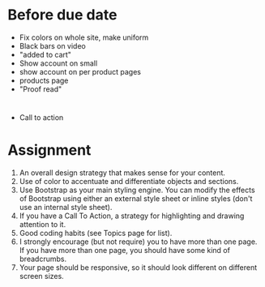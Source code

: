 # Before due date

- Fix colors on whole site, make uniform
- Black bars on video
- "added to cart"
- Show account on small
- show account on per product pages
- products page
- "Proof read"

# 
- Call to action

# Assignment
1) An overall design strategy that makes sense for your content.
2) Use of color to accentuate and differentiate objects and sections.
3) Use Bootstrap as your main styling engine. You can modify the effects of Bootstrap using either an external style sheet or inline styles (don't use an internal style sheet).
4) If you have a Call To Action, a strategy for highlighting and drawing attention to it.
5) Good coding habits (see Topics page for list).
6) I strongly encourage (but not require) you to have more than one page. If you have more than one page, you should have some kind of breadcrumbs.
7) Your page should be responsive, so it should look different on different screen sizes.